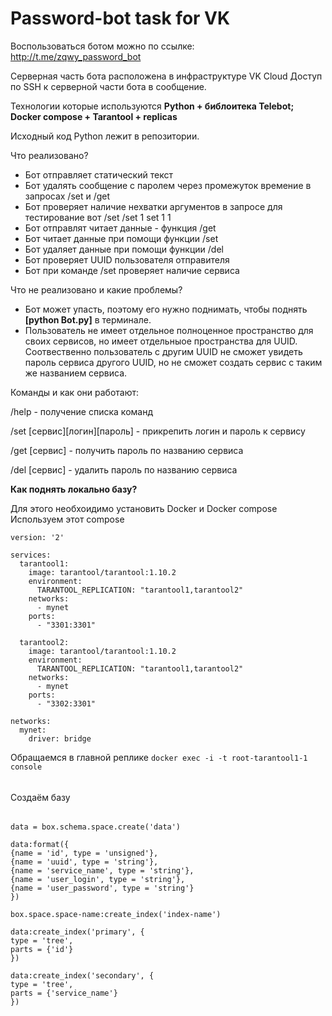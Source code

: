 # Password-bot task for VK

Воспользоваться ботом можно по ссылке: http://t.me/zqwy_password_bot

Серверная часть бота расположена в инфраструктуре VK Cloud
Доступ по SSH к серверной части бота в сообщение.

Технологии которые используются **Python + библоитека Telebot; Docker compose + Tarantool + replicas**

Исходный код Python лежит в репозитории.

Что реализовано?
- Бот отправляет статический текст
- Бот удалять сообщение с паролем через промежуток времение в запросах /set и /get
- Бот проверяет наличие нехватки аргументов в запросе для тестирование вот /set /set 1 set 1 1
- Бот отправлят читает данные - функция /get
- Бот читает данные при помощи функции /set
- Бот удаляет данные при помощи функции /del
- Бот проверяет UUID пользователя отправителя
- Бот при команде /set проверяет наличие сервиса


Что не реализовано и какие проблемы?
- Бот может упасть, поэтому его нужно поднимать, чтобы поднять **[python Bot.py]** в терминале.
- Пользователь не имеет отдельное полноценное пространство для своих сервисов, но имеет отдельныое пространства для UUID. Соотвественно пользователь с другим UUID не сможет увидеть пароль сервиса другого UUID, но не сможет создать сервис с таким же названием сервиса.

Команды и как они работают:

/help - получение списка команд

/set [сервис][логин][пароль] - прикрепить логин и пароль к сервису

/get [сервис] - получить пароль по названию сервиса

/del [сервис] - удалить пароль по названию сервиса

**Как поднять локально базу?**

Для этого необхоидимо установить Docker и Docker compose
Используем этот compose
```
version: '2'

services:
  tarantool1:
    image: tarantool/tarantool:1.10.2
    environment:
      TARANTOOL_REPLICATION: "tarantool1,tarantool2"
    networks:
      - mynet
    ports:
      - "3301:3301"

  tarantool2:
    image: tarantool/tarantool:1.10.2
    environment:
      TARANTOOL_REPLICATION: "tarantool1,tarantool2"
    networks:
      - mynet
    ports:
      - "3302:3301"

networks:
  mynet:
    driver: bridge
```

Обращаемся в главной реплике
```docker exec -i -t root-tarantool1-1 console```

######
Создаём базу
######
```
data = box.schema.space.create('data')
```
```
data:format({
{name = 'id', type = 'unsigned'},
{name = 'uuid', type = 'string'},
{name = 'service_name', type = 'string'},
{name = 'user_login', type = 'string'},
{name = 'user_password', type = 'string'}
})
```
```
box.space.space-name:create_index('index-name')
```
```
data:create_index('primary', {
type = 'tree',
parts = {'id'}
})
```
```
data:create_index('secondary', {
type = 'tree',
parts = {'service_name'}
})
```
